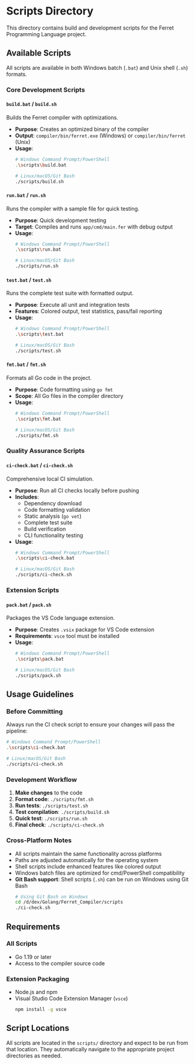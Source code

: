 # Scripts Directory

This directory contains build and development scripts for the Ferret Programming Language project.

## Available Scripts

All scripts are available in both Windows batch (`.bat`) and Unix shell (`.sh`) formats.

### Core Development Scripts

#### `build.bat` / `build.sh`
Builds the Ferret compiler with optimizations.
- **Purpose**: Creates an optimized binary of the compiler
- **Output**: `compiler/bin/ferret.exe` (Windows) or `compiler/bin/ferret` (Unix)
- **Usage**: 
  ```bash
  # Windows Command Prompt/PowerShell
  .\scripts\build.bat
  
  # Linux/macOS/Git Bash
  ./scripts/build.sh
  ```

#### `run.bat` / `run.sh`
Runs the compiler with a sample file for quick testing.
- **Purpose**: Quick development testing
- **Target**: Compiles and runs `app/cmd/main.fer` with debug output
- **Usage**:
  ```bash
  # Windows Command Prompt/PowerShell
  .\scripts\run.bat
  
  # Linux/macOS/Git Bash
  ./scripts/run.sh
  ```

#### `test.bat` / `test.sh`
Runs the complete test suite with formatted output.
- **Purpose**: Execute all unit and integration tests
- **Features**: Colored output, test statistics, pass/fail reporting
- **Usage**:
  ```bash
  # Windows Command Prompt/PowerShell
  .\scripts\test.bat
  
  # Linux/macOS/Git Bash
  ./scripts/test.sh
  ```

#### `fmt.bat` / `fmt.sh`
Formats all Go code in the project.
- **Purpose**: Code formatting using `go fmt`
- **Scope**: All Go files in the compiler directory
- **Usage**:
  ```bash
  # Windows Command Prompt/PowerShell
  .\scripts\fmt.bat
  
  # Linux/macOS/Git Bash
  ./scripts/fmt.sh
  ```

### Quality Assurance Scripts

#### `ci-check.bat` / `ci-check.sh`
Comprehensive local CI simulation.
- **Purpose**: Run all CI checks locally before pushing
- **Includes**: 
  - Dependency download
  - Code formatting validation
  - Static analysis (`go vet`)
  - Complete test suite
  - Build verification
  - CLI functionality testing
- **Usage**:
  ```bash
  # Windows Command Prompt/PowerShell
  .\scripts\ci-check.bat
  
  # Linux/macOS/Git Bash
  ./scripts/ci-check.sh
  ```

### Extension Scripts

#### `pack.bat` / `pack.sh`
Packages the VS Code language extension.
- **Purpose**: Creates `.vsix` package for VS Code extension
- **Requirements**: `vsce` tool must be installed
- **Usage**:
  ```bash
  # Windows Command Prompt/PowerShell
  .\scripts\pack.bat
  
  # Linux/macOS/Git Bash
  ./scripts/pack.sh
  ```

## Usage Guidelines

### Before Committing
Always run the CI check script to ensure your changes will pass the pipeline:
```bash
# Windows Command Prompt/PowerShell
.\scripts\ci-check.bat

# Linux/macOS/Git Bash
./scripts/ci-check.sh
```

### Development Workflow
1. **Make changes** to the code
2. **Format code**: `./scripts/fmt.sh`
3. **Run tests**: `./scripts/test.sh`
4. **Test compilation**: `./scripts/build.sh`
5. **Quick test**: `./scripts/run.sh`
6. **Final check**: `./scripts/ci-check.sh`

### Cross-Platform Notes
- All scripts maintain the same functionality across platforms
- Paths are adjusted automatically for the operating system
- Shell scripts include enhanced features like colored output
- Windows batch files are optimized for cmd/PowerShell compatibility
- **Git Bash support**: Shell scripts (`.sh`) can be run on Windows using Git Bash
  ```bash
  # Using Git Bash on Windows
  cd /d/dev/Golang/Ferret_Compiler/scripts
  ./ci-check.sh
  ```

## Requirements

### All Scripts
- Go 1.19 or later
- Access to the compiler source code

### Extension Packaging
- Node.js and npm
- Visual Studio Code Extension Manager (`vsce`)
  ```bash
  npm install -g vsce
  ```

## Script Locations
All scripts are located in the `scripts/` directory and expect to be run from that location. They automatically navigate to the appropriate project directories as needed.
